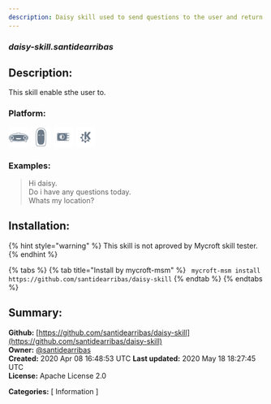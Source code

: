 ```yaml
---
description: Daisy skill used to send questions to the user and return answers to the daisy-db
---
```


### _daisy-skill.santidearribas_  
## Description:  
This skill enable sthe user to.  
  
  
### Platform:  
 ![Mark I](../.gitbook/assets/mark-1-icon.png)  ![Mark II](../.gitbook/assets/mark-2-icon.png)  ![Picroft](../.gitbook/assets/picroft-icon.png)  ![plasmoid](../.gitbook/assets/kde.png)   
### Examples:  
> Hi daisy.  
> Do i have any questions today.  
> Whats my location?  
  
## Installation:  
{% hint style="warning" %}
This skill is not aproved by Mycroft skill tester.
{% endhint %}
    
{% tabs %}
{% tab title="Install by mycroft-msm" %}
``` mycroft-msm install https://github.com/santidearribas/daisy-skill```
{% endtab %}
  {% endtabs %}
    
## Summary:  
**Github:** [https://github.com/santidearribas/daisy-skill](https://github.com/santidearribas/daisy-skill)  
**Owner:** [@santidearribas](https://github.com/santidearribas)  
**Created:** 2020 Apr 08 16:48:53 UTC  **Last updated:** 2020 May 18 18:27:45 UTC  
**License:** Apache License 2.0  
  
**Categories:** [ Information ]   
